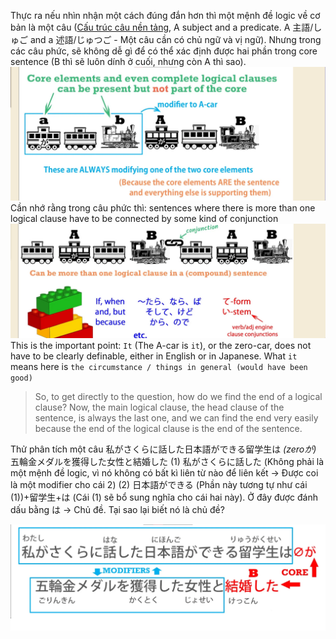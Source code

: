 Thực ra nếu nhìn nhận một cách đúng đắn hơn thì một mệnh đề logic về cơ bản là một câu ([Cấu trúc câu nền tảng](n6/cau-truc-cau-nen-tang.md), A subject and a predicate. A 主語/しゅご and a 述語/じゅつご - Một câu cần có chủ ngữ và vị ngữ). Nhưng trong các câu phức, sẽ không dễ gì để có thể xác định được hai phần trong core sentence (B thì sẽ luôn dính ở cuối, nhưng còn A thì sao).
![Pasted image 20250608151754.png](img/Pasted%20image%2020250608151754.png)
Cần nhớ rằng trong câu phức thì: sentences where there is more than one logical clause have to be connected by some kind of conjunction
![Pasted image 20250608151900.png](img/Pasted%20image%2020250608151900.png)This is the important point: `It` (The A-car is `it`), or the zero-car, does not have to be clearly definable, either in English or in Japanese. What `it` means here is `the circumstance / things in general (would have been good)`

> So, to get directly to the question, how do we find the end of a logical clause? Now, the main logical clause, the head clause of the sentence, is always the last one, and we can find the end very easily because the end of the logical clause is the end of the sentence.


Thử phân tích một câu 
私がさくらに話した日本語ができる留学生は _(zeroが)_ 五輪金メダルを獲得した女性と結婚した
(1) 私がさくらに話した (Không phải là một mệnh đề logic, vì nó không có bất kì liên từ nào để liên kết -> Được coi là một modifier cho cái 2)
(2) 日本語ができる (Phần này tương tự như cái (1))+留学生+は (Cái (1) sẽ bổ sung nghĩa cho cái hai này). Ở đây được đánh dấu bằng は -> Chủ đề. Tại sao lại biết nó là chủ đề?

![Pasted image 20250608152840.png](img/Pasted%20image%2020250608152840.png)